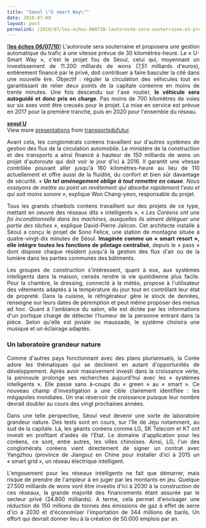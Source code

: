 ```yaml
---
title: "Seoul \"U smart Way\""
date: 2010-07-09
layout: post
permalink: /2010/07/les-echos-060710-lautoroute-sera-souterraine-et-proposera-une-gestion-automatique-du-trafic-a-une-vitesse-prevue-de-30-2.html
---
```


<p align="justify" class="texte">[<strong><a href="http://www.lesechos.fr/info/metiers/020636561006-la-coree-du-sud-veut-passer-du-green-au-smart-.htm" target="_blank">les échos 06/07/10</a></strong>] L'autoroute sera souterraine et proposera une gestion automatique du trafic à une vitesse prévue de 30 kilomètres-heure. Le « U-Smart Way », c'est le projet fou de Séoul, celui qui, moyennant un investissement de 11.200 milliards de wons (7,51 milliards d'euros), entièrement financé par le privé, doit contribuer à faire basculer la cité dans une nouvelle ère. Objectif : réguler la circulation des véhicules tout en garantissant de relier deux points de la capitale coréenne en moins de trente minutes. Une fois descendu sur l'axe routier, <strong>le véhicule sera autoguidé et donc pris en charge</strong>. Pas moins de 700 kilomètres de voies sur six axes vont être creusés pour le projet. La mise en service est prévue en 2017 pour la première tranche, puis en 2020 pour l'ensemble du réseau. </p> <div id="__ss_4719061"><strong><a href="http://www.slideshare.net/transportsdufutur/seoul-u" title="seoul U ">seoul U </a></strong>   <div>View more <a href="http://www.slideshare.net/">presentations</a> from <a href="http://www.slideshare.net/transportsdufutur">transportsdufutur</a>.</div></div> <p align="justify" class="texte"> </p>  <!--more-->  <p align="justify" class="texte">Avant cela, les conglomérats coréens travaillent sur d'autres systèmes de gestion des flux de la circulation automobile. Le ministère de la construction et des transports a ainsi financé à hauteur de 150 milliards de wons un projet d'autoroute qui doit voir le jour d'ici à 2016. Il garantit une vitesse contrôlée pouvant aller jusqu'à 160 kilomètres-heure au lieu de 110 actuellement et offre aussi de la fluidité, du confort et bien sûr davantage de sécurité. <em>« <strong>Un tel aménagement oblige à tout remettre en cause</strong>. Nous essayons de mettre au point un revêtement qui absorbe rapidement l'eau et qui soit moins sonore »</em>, explique Won Chang-yeon, responsable du projet. </p> <p align="justify" class="texte">Tous les grands chaebols coréens travaillent sur des projets de ce type, mettant en oeuvre des réseaux dits « intelligents ». <em>« Les Coréens ont une foi inconditionnelle dans les machines, auxquelles ils aiment déléguer une partie des tâches »</em>, explique David-Pierre Jalicon. Cet architecte installé à Séoul a conçu le projet de Sono Felice, une station de montagne située à quatre-vingt-dix minutes de Séoul. <strong>Imaginée comme un « smart resort », elle intègre toutes les fonctions de pilotage centralisé</strong>, depuis le « pass » dont dispose chaque résident jusqu'à la gestion des flux d'air ou de la lumière dans les parties communes des bâtiments. </p> <p align="justify" class="texte">Les groupes de construction s'intéressent, quant à eux, aux systèmes intelligents dans la maison, censés rendre la vie quotidienne plus facile. Pour la chambre, le dressing, connecté à la météo, propose à l'utilisateur des vêtements adaptés à la température du jour tout en contrôlant leur état de propreté. Dans la cuisine, le réfrigérateur gère le stock de denrées, renseigne sur leurs dates de péremption et peut même proposer des menus ad hoc. Quant à l'ambiance du salon, elle est dictée par les informations d'un portique chargé de détecter l'humeur de la personne entrant dans la pièce. Selon qu'elle est joviale ou maussade, le système choisira une musique et un éclairage adaptés. </p> <h3 align="justify">Un laboratoire grandeur nature</h3> <p align="justify" class="texte">Comme d'autres pays fonctionnant avec des plans pluriannuels, la Corée adore les thématiques qui se déclinent en autant d'opportunités de développement. Après avoir massivement investi dans la croissance verte, la péninsule prolonge ses recherches aujourd'hui avec les « systèmes intelligents ». Elle passe sans à-coups du « green » au « smart ». Ce nouveau champ d'investigation a une cible clairement identifiée : les mégapoles mondiales. Un vrai réservoir de croissance puisque leur nombre devrait doubler au cours des vingt prochaines années. </p> <p align="justify" class="texte">Dans une telle perspective, Séoul veut devenir une sorte de laboratoire grandeur nature. Des tests sont en cours, sur l'île de Jeju notamment, au sud de la capitale. Là, les géants coréens comme LG, SK Telecom et KT ont investi en profitant d'aides de l'Etat. Le domaine d'application pour les coréens, ce sont, entre autres, les villes chinoises. Ainsi, LG, l'un des conglomérats coréens vient directement de signer un contrat avec Yangzhou (province de Jiangsu) en Chine pour installer d'ici à 2015 un « smart grid », un réseau électrique intelligent. </p> <p align="justify" class="texte">L'engouement pour les réseaux intelligents ne fait que démarrer, mais risque de prendre de l'ampleur à en juger par les montants en jeu. Quelque 27.500 milliards de wons vont être investis d'ici à 2030 à la construction de ces réseaux, la grande majorité des financements étant assurée par le secteur privé (24.800 milliards). A terme, cela permet d'envisager une réduction de 150 millions de tonnes des émissions de gaz à effet de serre d'ici à 2030 et d'économiser l'importation de 344 millions de barils. Un effort qui devrait donner lieu à la création de 50.000 emplois par an. </p>